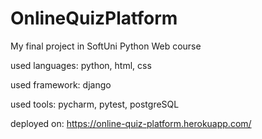 # OnlineQuizPlatform
 My final project in SoftUni Python Web course
 
used languages: python, html, css

used framework: django

used tools: pycharm, pytest, postgreSQL

deployed on: https://online-quiz-platform.herokuapp.com/
